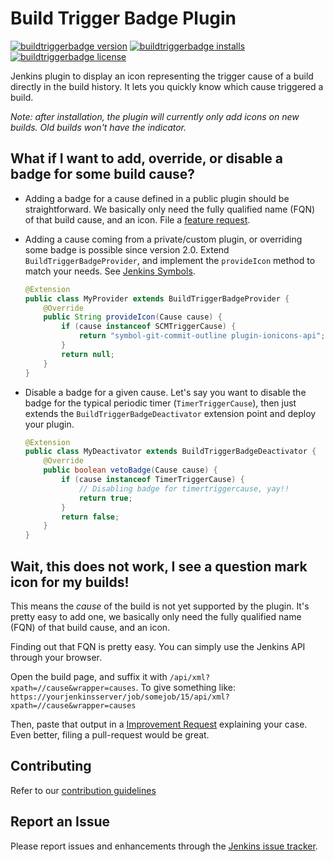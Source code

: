 # Build Trigger Badge Plugin

[![buildtriggerbadge version](https://img.shields.io/jenkins/plugin/v/buildtriggerbadge.svg?label=buildtriggerbadge)](https://plugins.jenkins.io/buildtriggerbadge)
[![buildtriggerbadge installs](https://img.shields.io/jenkins/plugin/i/buildtriggerbadge.svg)](https://plugins.jenkins.io/buildtriggerbadge)
[![buildtriggerbadge license](https://img.shields.io/github/license/jenkinsci/buildtriggerbadge-plugin)](https://github.com/jenkinsci/buildtriggerbadge-plugin/blob/master/LICENSE)

Jenkins plugin to display an icon representing the trigger cause of a build directly in the build history. 
It lets you quickly know which cause triggered a build.

_Note: after installation, the plugin will currently only add icons on
new builds. Old builds won't have the indicator._

## What if I want to add, override, or disable a badge for some build cause?

* Adding a badge for a cause defined in a public plugin should be straightforward. We basically only need 
  the fully qualified name (FQN) of that build cause, and an icon. File a [feature request](https://www.jenkins.io/participate/report-issue/redirect/#16924/buildtriggerbadge).

* Adding a cause coming from a private/custom plugin, or overriding some badge is possible since version 2.0.
  Extend `BuildTriggerBadgeProvider`, and implement the `provideIcon` method to match your needs. 
  See [Jenkins Symbols](https://weekly.ci.jenkins.io/design-library/symbols/).
  
  ```java
  @Extension
  public class MyProvider extends BuildTriggerBadgeProvider {
      @Override
      public String provideIcon(Cause cause) {
          if (cause instanceof SCMTriggerCause) {
              return "symbol-git-commit-outline plugin-ionicons-api";
          }
          return null;
      }
  }
  ```

* Disable a badge for a given cause. Let's say you want to disable the badge for the typical periodic timer 
  (`TimerTriggerCause`), then just extends the `BuildTriggerBadgeDeactivator` extension point and deploy your plugin.
  
  ```java
  @Extension
  public class MyDeactivator extends BuildTriggerBadgeDeactivator {
      @Override
      public boolean vetoBadge(Cause cause) {
          if (cause instanceof TimerTriggerCause) {
              // Disabling badge for timertriggercause, yay!!
              return true;
          }
          return false;
      }
  }
  ```

## Wait, this does not work, I see a question mark icon for my builds!

This means the *cause* of the build is not yet supported by the plugin.
It's pretty easy to add one, we basically only need the fully qualified
name (FQN) of that build cause, and an icon.  

Finding out that FQN is pretty easy. You can simply use the Jenkins API
through your browser.

Open the build page, and suffix it with `/api/xml?xpath=//cause&wrapper=causes`. To give something like:
`https://yourjenkinsserver/job/somejob/15/api/xml?xpath=//cause&wrapper=causes`

Then, paste that output in a [Improvement Request](https://www.jenkins.io/participate/report-issue/redirect/#16924/buildtriggerbadge) 
explaining your case. Even better, filing a pull-request would be great.

## Contributing

Refer to our [contribution guidelines](CONTRIBUTING.md)

## Report an Issue

Please report issues and enhancements through the
[Jenkins issue tracker](https://www.jenkins.io/participate/report-issue/redirect/#16924/buildtriggerbadge).
